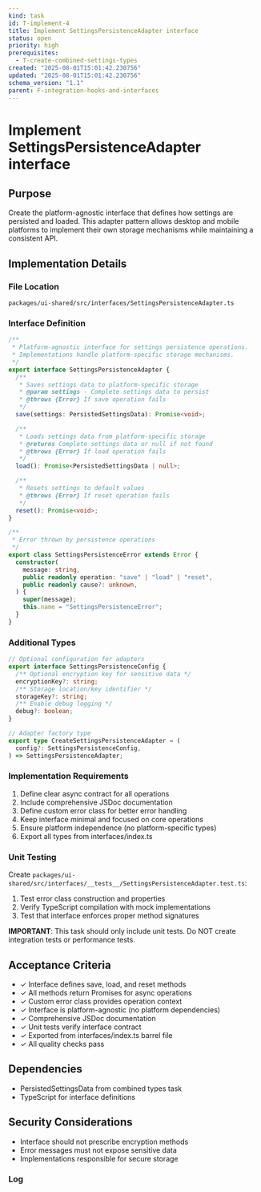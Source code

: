 ```yaml
---
kind: task
id: T-implement-4
title: Implement SettingsPersistenceAdapter interface
status: open
priority: high
prerequisites:
  - T-create-combined-settings-types
created: "2025-08-01T15:01:42.230756"
updated: "2025-08-01T15:01:42.230756"
schema_version: "1.1"
parent: F-integration-hooks-and-interfaces
---
```


# Implement SettingsPersistenceAdapter interface

## Purpose

Create the platform-agnostic interface that defines how settings are persisted and loaded. This adapter pattern allows desktop and mobile platforms to implement their own storage mechanisms while maintaining a consistent API.

## Implementation Details

### File Location

`packages/ui-shared/src/interfaces/SettingsPersistenceAdapter.ts`

### Interface Definition

```typescript
/**
 * Platform-agnostic interface for settings persistence operations.
 * Implementations handle platform-specific storage mechanisms.
 */
export interface SettingsPersistenceAdapter {
  /**
   * Saves settings data to platform-specific storage
   * @param settings - Complete settings data to persist
   * @throws {Error} If save operation fails
   */
  save(settings: PersistedSettingsData): Promise<void>;

  /**
   * Loads settings data from platform-specific storage
   * @returns Complete settings data or null if not found
   * @throws {Error} If load operation fails
   */
  load(): Promise<PersistedSettingsData | null>;

  /**
   * Resets settings to default values
   * @throws {Error} If reset operation fails
   */
  reset(): Promise<void>;
}

/**
 * Error thrown by persistence operations
 */
export class SettingsPersistenceError extends Error {
  constructor(
    message: string,
    public readonly operation: "save" | "load" | "reset",
    public readonly cause?: unknown,
  ) {
    super(message);
    this.name = "SettingsPersistenceError";
  }
}
```

### Additional Types

```typescript
// Optional configuration for adapters
export interface SettingsPersistenceConfig {
  /** Optional encryption key for sensitive data */
  encryptionKey?: string;
  /** Storage location/key identifier */
  storageKey?: string;
  /** Enable debug logging */
  debug?: boolean;
}

// Adapter factory type
export type CreateSettingsPersistenceAdapter = (
  config?: SettingsPersistenceConfig,
) => SettingsPersistenceAdapter;
```

### Implementation Requirements

1. Define clear async contract for all operations
2. Include comprehensive JSDoc documentation
3. Define custom error class for better error handling
4. Keep interface minimal and focused on core operations
5. Ensure platform independence (no platform-specific types)
6. Export all types from interfaces/index.ts

### Unit Testing

Create `packages/ui-shared/src/interfaces/__tests__/SettingsPersistenceAdapter.test.ts`:

1. Test error class construction and properties
2. Verify TypeScript compilation with mock implementations
3. Test that interface enforces proper method signatures

**IMPORTANT**: This task should only include unit tests. Do NOT create integration tests or performance tests.

## Acceptance Criteria

- ✓ Interface defines save, load, and reset methods
- ✓ All methods return Promises for async operations
- ✓ Custom error class provides operation context
- ✓ Interface is platform-agnostic (no platform dependencies)
- ✓ Comprehensive JSDoc documentation
- ✓ Unit tests verify interface contract
- ✓ Exported from interfaces/index.ts barrel file
- ✓ All quality checks pass

## Dependencies

- PersistedSettingsData from combined types task
- TypeScript for interface definitions

## Security Considerations

- Interface should not prescribe encryption methods
- Error messages must not expose sensitive data
- Implementations responsible for secure storage

### Log
